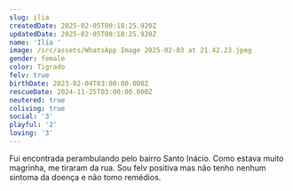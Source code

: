 ```yaml
---
slug: ilia
createdDate: 2025-02-05T00:18:25.920Z
updatedDate: 2025-02-05T00:18:25.920Z
name: 'Ilía '
image: /src/assets/WhatsApp Image 2025-02-03 at 21.42.23.jpeg
gender: female
color: Tigrado
felv: true
birthDate: 2023-02-04T03:00:00.000Z
rescueDate: 2024-11-25T03:00:00.000Z
neutered: true
coliving: true
social: '3'
playful: '2'
loving: '3'
---
```


Fui encontrada perambulando pelo bairro Santo Inácio. Como estava muito magrinha, me tiraram da rua. Sou felv positiva mas não tenho nenhum sintoma da doença e não tomo remédios. 
